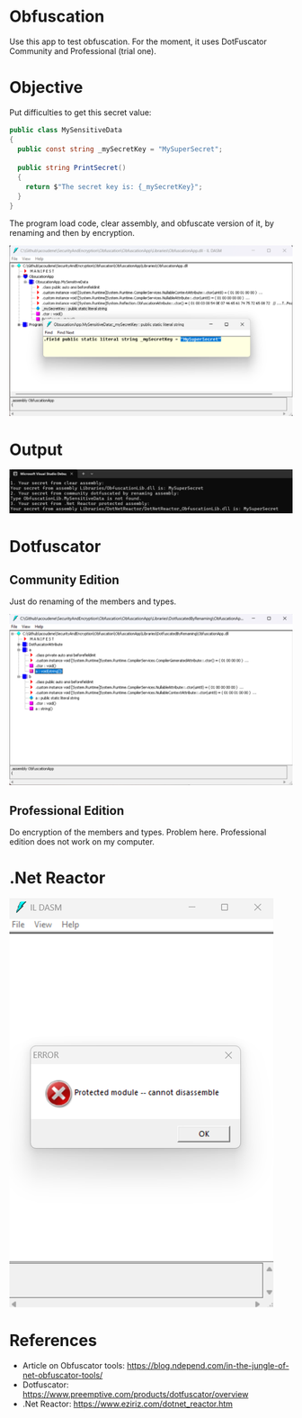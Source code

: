 ﻿# Obfuscation

Use this app to test obfuscation.
For the moment, it uses DotFuscator Community and Professional (trial one).

# Objective

Put difficulties to get this secret value:

```csharp
public class MySensitiveData
{
  public const string _mySecretKey = "MySuperSecret";

  public string PrintSecret()
  {
    return $"The secret key is: {_mySecretKey}";
  }
}
```

The program load code, clear assembly, and obfuscate version of it, by renaming and then by encryption.

![ClearAssembly.png](ClearAssembly.png)

# Output

![Output.png](Output.png)

# Dotfuscator 

## Community Edition

Just do renaming of the members and types.

![DotfuscatedByRenamingAssembly.png](DotfuscatedByRenamingAssembly.png)

## Professional Edition

Do encryption of the members and types.
Problem here. Professional edition does not work on my computer.

# .Net Reactor

![DotNetReactorAssembly.png](DotNetReactorAssembly.png)

# References

- Article on Obfuscator tools: https://blog.ndepend.com/in-the-jungle-of-net-obfuscator-tools/
- Dotfuscator: https://www.preemptive.com/products/dotfuscator/overview
- .Net Reactor: https://www.eziriz.com/dotnet_reactor.htm
